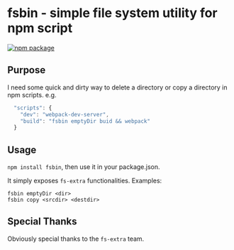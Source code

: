 # fsbin - simple file system utility for npm script
[![npm package](https://nodei.co/npm/fsbin.png?downloads=true&downloadRank=true&stars=true)](https://nodei.co/npm/fsbin/)


## Purpose
I need some quick and dirty way to delete a directory or copy a directory in npm scripts. e.g.
```js
  "scripts": {
    "dev": "webpack-dev-server",
    "build": "fsbin emptyDir buid && webpack"
  }
```

## Usage
`npm install fsbin`, then use it in your package.json.

It simply exposes `fs-extra` functionalities. Examples:
```
fsbin emptyDir <dir>
fsbin copy <srcdir> <destdir>
```

## Special Thanks
Obviously special thanks to the `fs-extra` team.
